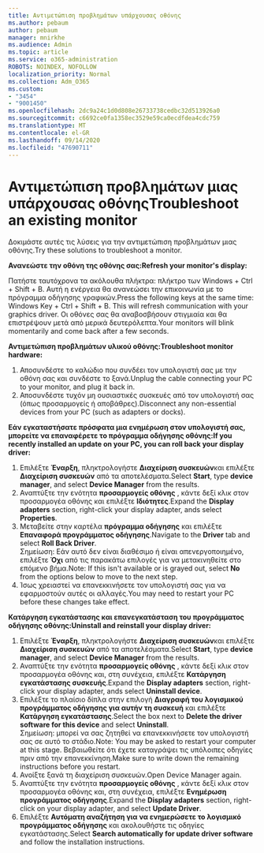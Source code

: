 ```yaml
---
title: Αντιμετώπιση προβλημάτων υπάρχουσας οθόνης
ms.author: pebaum
author: pebaum
manager: mnirkhe
ms.audience: Admin
ms.topic: article
ms.service: o365-administration
ROBOTS: NOINDEX, NOFOLLOW
localization_priority: Normal
ms.collection: Adm_O365
ms.custom:
- "3454"
- "9001450"
ms.openlocfilehash: 2dc9a24c1d0d808e26733738cedbc32d513926a0
ms.sourcegitcommit: c6692ce0fa1358ec3529e59ca0ecdfdea4cdc759
ms.translationtype: MT
ms.contentlocale: el-GR
ms.lasthandoff: 09/14/2020
ms.locfileid: "47690711"
---
```

# <a name="troubleshoot-an-existing-monitor"></a><span data-ttu-id="93c61-102">Αντιμετώπιση προβλημάτων μιας υπάρχουσας οθόνης</span><span class="sxs-lookup"><span data-stu-id="93c61-102">Troubleshoot an existing monitor</span></span>

<span data-ttu-id="93c61-103">Δοκιμάστε αυτές τις λύσεις για την αντιμετώπιση προβλημάτων μιας οθόνης.</span><span class="sxs-lookup"><span data-stu-id="93c61-103">Try these solutions to troubleshoot a monitor.</span></span> 

<span data-ttu-id="93c61-104">**Ανανεώστε την οθόνη της οθόνης σας:**</span><span class="sxs-lookup"><span data-stu-id="93c61-104">**Refresh your monitor's display:**</span></span>

<span data-ttu-id="93c61-105">Πατήστε ταυτόχρονα τα ακόλουθα πλήκτρα: πλήκτρο των Windows + Ctrl + Shift + B. Αυτή η ενέργεια θα ανανεώσει την επικοινωνία με το πρόγραμμα οδήγησης γραφικών.</span><span class="sxs-lookup"><span data-stu-id="93c61-105">Press the following keys at the same time: Windows Key  + Ctrl + Shift + B. This will refresh communication with your graphics driver.</span></span> <span data-ttu-id="93c61-106">Οι οθόνες σας θα αναβοσβήσουν στιγμιαία και θα επιστρέψουν μετά από μερικά δευτερόλεπτα.</span><span class="sxs-lookup"><span data-stu-id="93c61-106">Your monitors will blink momentarily and come back after a few seconds.</span></span>

<span data-ttu-id="93c61-107">**Αντιμετώπιση προβλημάτων υλικού οθόνης:**</span><span class="sxs-lookup"><span data-stu-id="93c61-107">**Troubleshoot monitor hardware:**</span></span>

1. <span data-ttu-id="93c61-108">Αποσυνδέστε το καλώδιο που συνδέει τον υπολογιστή σας με την οθόνη σας και συνδέστε το ξανά.</span><span class="sxs-lookup"><span data-stu-id="93c61-108">Unplug the cable connecting your PC to your monitor, and plug it back in.</span></span>
2. <span data-ttu-id="93c61-109">Αποσυνδέστε τυχόν μη ουσιαστικές συσκευές από τον υπολογιστή σας (όπως προσαρμογείς ή αποβάθρες).</span><span class="sxs-lookup"><span data-stu-id="93c61-109">Disconnect any non-essential devices from your PC (such as adapters or docks).</span></span>

<span data-ttu-id="93c61-110">**Εάν εγκαταστήσατε πρόσφατα μια ενημέρωση στον υπολογιστή σας, μπορείτε να επαναφέρετε το πρόγραμμα οδήγησης οθόνης:**</span><span class="sxs-lookup"><span data-stu-id="93c61-110">**If you recently installed an update on your PC, you can roll back your display driver:**</span></span>

1. <span data-ttu-id="93c61-111">Επιλέξτε **Έναρξη**, πληκτρολογήστε **Διαχείριση συσκευών**και επιλέξτε **Διαχείριση συσκευών** από τα αποτελέσματα.</span><span class="sxs-lookup"><span data-stu-id="93c61-111">Select **Start**, type **device manager**, and select **Device Manager** from the results.</span></span>
2. <span data-ttu-id="93c61-112">Αναπτύξτε την ενότητα **προσαρμογείς οθόνης** , κάντε δεξί κλικ στον προσαρμογέα οθόνης και επιλέξτε **Ιδιότητες**.</span><span class="sxs-lookup"><span data-stu-id="93c61-112">Expand the **Display adapters** section, right-click your display adapter, ands select **Properties**.</span></span>
3. <span data-ttu-id="93c61-113">Μεταβείτε στην καρτέλα **πρόγραμμα οδήγησης** και επιλέξτε **Επαναφορά προγράμματος οδήγησης**.</span><span class="sxs-lookup"><span data-stu-id="93c61-113">Navigate to the **Driver** tab and select **Roll Back Driver**.</span></span> <br>
<span data-ttu-id="93c61-114">Σημείωση: Εάν αυτό δεν είναι διαθέσιμο ή είναι απενεργοποιημένο, επιλέξτε **Όχι** από τις παρακάτω επιλογές για να μετακινηθείτε στο επόμενο βήμα.</span><span class="sxs-lookup"><span data-stu-id="93c61-114">Note: If this isn't available or is grayed out, select **No** from the options below to move to the next step.</span></span>
4. <span data-ttu-id="93c61-115">Ίσως χρειαστεί να επανεκκινήσετε τον υπολογιστή σας για να εφαρμοστούν αυτές οι αλλαγές.</span><span class="sxs-lookup"><span data-stu-id="93c61-115">You may need to restart your PC before these changes take effect.</span></span>

<span data-ttu-id="93c61-116">**Κατάργηση εγκατάστασης και επανεγκατάσταση του προγράμματος οδήγησης οθόνης:**</span><span class="sxs-lookup"><span data-stu-id="93c61-116">**Uninstall and reinstall your display driver:**</span></span>

1. <span data-ttu-id="93c61-117">Επιλέξτε **Έναρξη**, πληκτρολογήστε **Διαχείριση συσκευών**και επιλέξτε **Διαχείριση συσκευών** από τα αποτελέσματα.</span><span class="sxs-lookup"><span data-stu-id="93c61-117">Select **Start**, type **device manager**, and select **Device Manager** from the results.</span></span>
2. <span data-ttu-id="93c61-118">Αναπτύξτε την ενότητα **προσαρμογείς οθόνης** , κάντε δεξί κλικ στον προσαρμογέα οθόνης και, στη συνέχεια, επιλέξτε **Κατάργηση εγκατάστασης συσκευής**.</span><span class="sxs-lookup"><span data-stu-id="93c61-118">Expand the **Display adapters** section, right-click your display adapter, ands select **Uninstall device**.</span></span> 
3. <span data-ttu-id="93c61-119">Επιλέξτε το πλαίσιο δίπλα στην επιλογή **Διαγραφή του λογισμικού προγράμματος οδήγησης για αυτήν τη συσκευή** και επιλέξτε **Κατάργηση εγκατάστασης**.</span><span class="sxs-lookup"><span data-stu-id="93c61-119">Select the box next to **Delete the driver software for this device** and select **Uninstall**.</span></span><br>
<span data-ttu-id="93c61-120">Σημείωση: μπορεί να σας ζητηθεί να επανεκκινήσετε τον υπολογιστή σας σε αυτό το στάδιο.</span><span class="sxs-lookup"><span data-stu-id="93c61-120">Note: You may be asked to restart your computer at this stage.</span></span> <span data-ttu-id="93c61-121">Βεβαιωθείτε ότι έχετε καταγράψει τις υπόλοιπες οδηγίες πριν από την επανεκκίνηση.</span><span class="sxs-lookup"><span data-stu-id="93c61-121">Make sure to write down the remaining instructions before you restart.</span></span>
4. <span data-ttu-id="93c61-122">Ανοίξτε ξανά τη διαχείριση συσκευών.</span><span class="sxs-lookup"><span data-stu-id="93c61-122">Open Device Manager again.</span></span>
5. <span data-ttu-id="93c61-123">Αναπτύξτε την ενότητα **προσαρμογείς οθόνης** , κάντε δεξί κλικ στον προσαρμογέα οθόνης και, στη συνέχεια, επιλέξτε **Ενημέρωση προγράμματος οδήγησης**.</span><span class="sxs-lookup"><span data-stu-id="93c61-123">Expand the **Display adapters** section, right-click on your display adapter, and select **Update Driver**.</span></span>
6. <span data-ttu-id="93c61-124">Επιλέξτε **Αυτόματη αναζήτηση για να ενημερώσετε το λογισμικό προγράμματος οδήγησης** και ακολουθήστε τις οδηγίες εγκατάστασης.</span><span class="sxs-lookup"><span data-stu-id="93c61-124">Select **Search automatically for update driver software** and follow the installation instructions.</span></span>